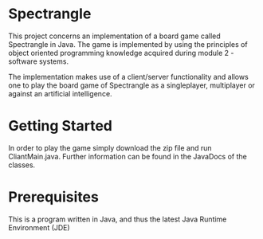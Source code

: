 # Spectrangle

This project concerns an implementation of a board game called Spectrangle in Java. The game is implemented by using the principles of object oriented programming knowledge acquired during module 2 - software systems.

The implementation makes use of a client/server functionality and allows one to play the board game of Spectrangle as a singleplayer, multiplayer or against an artificial intelligence.


# Getting Started

In order to play the game simply download the zip file and run CliantMain.java. Further information can be found in the JavaDocs of the classes.

# Prerequisites

This is a program written in Java, and thus the latest Java Runtime Environment (JDE)
